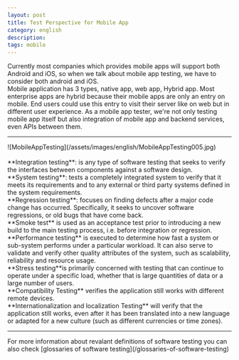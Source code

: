 ```yaml
---
layout: post
title: Test Perspective for Mobile App
category: english
description: 
tags: mobile
---
```

Currently most companies which provides mobile apps will support both Android and iOS, so when we talk about mobile app testing, we have to consider both android and iOS.
<br/>Mobile application has 3 types, native app, web app, Hybrid app. Most enterprise apps are hybrid because their mobile apps are only an entry on mobile. End users could use this entry to visit their server like on web but in different user experience. As a mobile app tester, we're not only testing mobile app itself but also integration of mobile app and backend services, even APIs between them.
<hr>
![MobileAppTesting](/assets/images/english/MobileAppTesting005.jpg)
</br>
<br/>
**Integration testing**: is any type of software testing that seeks to verify the interfaces between components against a software design. 
<br>
**System testing**: tests a completely integrated system to verify that it meets its requirements and to any external or third party systems defined in the system requirements.
<br>
**Regression testing**: focuses on finding defects after a major code change has occurred. Specifically, it seeks to uncover software regressions, or old bugs that have come back.
<br>
**Smoke test** is used as an acceptance test prior to introducing a new build to the main testing process, i.e. before integration or regression.
<br>
**Performance testing** is executed to determine how fast a system or sub-system performs under a particular workload. It can also serve to validate and verify other quality attributes of the system, such as scalability, reliability and resource usage.
<br>
**Stress testing**is primarily concerned with testing that can continue to operate under a specific load, whether that is large quantities of data or a large number of users. 
<br>
**Compatibility Testing** verifies the application still works with different remote devices.
<br>
**Internationalization and localization Testing** will verify that the application still works, even after it has been translated into a new language or adapted for a new culture (such as different currencies or time zones).

<hr>
For more information about revalant definitions of software testing you can also check [glossaries of software testing](/glossaries-of-software-testing)